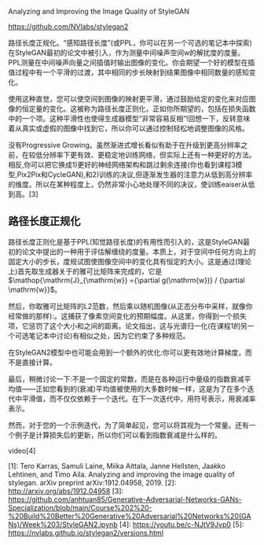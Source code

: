 

<!--
 * @version:
 * @Author:  StevenJokess https://github.com/StevenJokess
 * @Date: 2020-10-07 16:36:10
 * @LastEditors:  StevenJokess https://github.com/StevenJokess
 * @LastEditTime: 2020-12-26 19:36:23
 * @Description:
 * @TODO::
 * @Reference:
-->

Analyzing and Improving the Image Quality of StyleGAN

https://github.com/NVlabs/stylegan2

路径长度正规化。“感知路径长度”(或PPL，你可以在另一个可选的笔记本中探索)在StyleGAN最初的论文中被引入，作为测量中间噪声空间w的解扰度的度量。PPL测量在中间噪声向量之间插值时输出图像的变化。你会期望一个好的模型在插值过程中有一个平滑的过渡，其中相同的步长映射到结果图像中相同数量的感知变化。

使用这种直觉，您可以使空间到图像的映射更平滑，通过鼓励给定的变化来对应图像的恒定量的变化。这被称为路径长度正则化，正如你所期望的，包括在损失函数中的一个项。这种平滑性也使得生成器模型“非常容易反相”!回想一下，反转意味着从真实或虚假的图像中找到它，所以你可以通过控制轻松地调整图像的风格。

没有Progressive Growing。虽然渐进式增长看似有助于在升级到更高分辨率之前，在较低分辨率下更有效、更稳定地训练网络，但实际上还有一种更好的方法。相反,你可以把它换成1)更好的神经网络架构和跳过剩余连接(你也看到课程3模型,Pix2Pix和CycleGAN),和2)训练的决议,但逐渐发生器的注意力从低到高分辨率的维度。所以在某种程度上，仍然非常小心地处理不同的决议，使训练eaiser从低到高。[3]


## 路径长度正规化

路径长度正则化是基于PPL(知觉路径长度)的有用性而引入的，这是StyleGAN最初的论文中提出的一种用于评估解缠绕的度量。本质上，对于空间中任何方向上的固定大小的步长，度规试图使图像空间中的变化具有恒定的大小。这是通过(理论上)首先取生成器关于的雅可比矩阵来完成的，它是$\mathop{\mathrm{J}_{\mathrm{w}} ={\partial g(\mathrm{w})} / {\partial \mathrm{w}}$。

然后，你取雅可比矩阵的L2范数，然后乘以随机图像(从正态分布中采样，就像你经常做的那样):。这捕获了像素空间变化的预期幅度。从这里，你得到一个损失项，它惩罚了这个大小和之间的距离。论文指出，这与光谱归一化(在课程1的另一个可选笔记本中讨论)有相似之处，因为它约束了多种规范。

在StyleGAN2模型中也可能会用到一个额外的优化:你可以更有效地计算梯度，而不是直接计算。

最后，稍微讨论一下:不是一个固定的常数，而是在各种运行中量级的指数衰减平均值——正如您看到的(衰减)平均值被使用的大多数时候一样，这是为了在多个迭代中平滑值，而不仅仅依赖于一个迭代。在下一次迭代中，用符号表示，用衰减率表示。

然而，对于您的一个示例迭代，为了简单起见，您可以将其视为一个常量。还有一个例子是计算损失后的更新，所以你们可以看到指数衰减是什么样的。

video[4]

[1]: Tero Karras, Samuli Laine, Miika Aittala, Janne Hellsten, Jaakko Lehtinen, and Timo Aila. Analyzing and improving the image quality of stylegan. arXiv preprint arXiv:1912.04958, 2019.
[2]: http://arxiv.org/abs/1912.04958
[3]: https://github.com/anhtuan85/Generative-Adversarial-Networks-GANs-Specialization/blob/main/Course%202%20-%20Build%20Better%20Generative%20Adversarial%20Networks%20(GANs)/Week%203/StyleGAN2.ipynb
[4]: https://youtu.be/c-NJtV9Jvp0
[5]: https://nvlabs.github.io/stylegan2/versions.html
